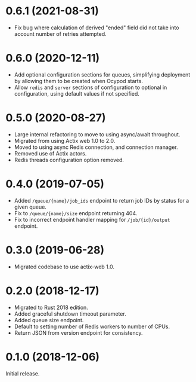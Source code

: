 # 0.6.1 (2021-08-31)

* Fix bug where calculation of derived "ended" field did not take into account
  number of retries attempted.

# 0.6.0 (2020-12-11)

* Add optional configuration sections for queues, simplifying deployment by allowing them to be created when Ocypod starts.
* Allow `redis` and `server` sections of configuration to optional in configuration, using default values if not specified.

# 0.5.0 (2020-08-27)

* Large internal refactoring to move to using async/await throughout.
* Migrated from using Actix web 1.0 to 2.0.
* Moved to using async Redis connection, and connection manager.
* Removed use of Actix actors.
* Redis threads configuration option removed.

# 0.4.0 (2019-07-05)

* Added `/queue/{name}/job_ids` endpoint to return job IDs by status for a
  given queue.
* Fix to `/queue/{name}/size` endpoint returning 404.
* Fix to incorrect endpoint handler mapping for `/job/{id}/output` endpoint.

# 0.3.0 (2019-06-28)

* Migrated codebase to use actix-web 1.0.

# 0.2.0 (2018-12-17)

* Migrated to Rust 2018 edition.
* Added graceful shutdown timeout parameter.
* Added queue size endpoint.
* Default to setting number of Redis workers to number of CPUs.
* Return JSON from version endpoint for consistency.

# 0.1.0 (2018-12-06)

Initial release.
